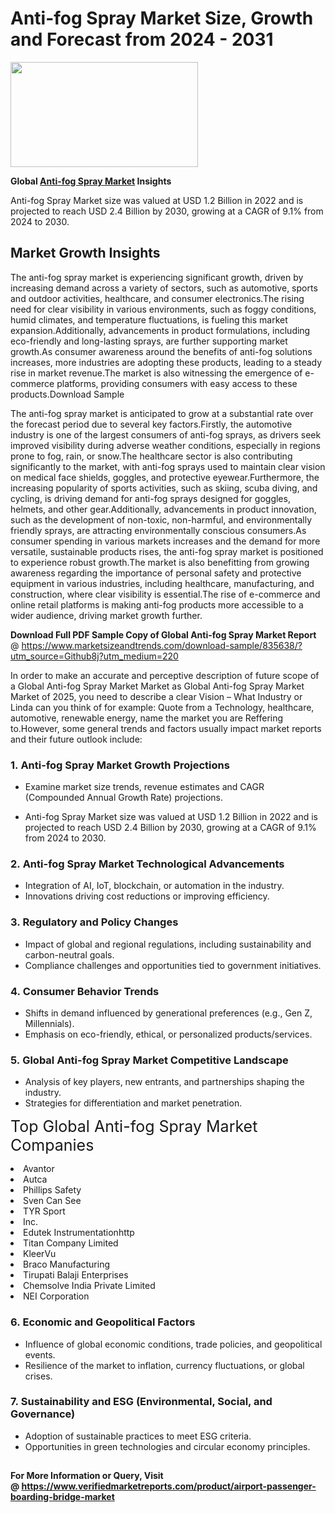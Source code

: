 <H1>Anti-fog Spray Market Size, Growth and Forecast from 2024 - 2031</H1><img class="aligncenter size-medium wp-image-584254" src="https://thirdeyenews.in/wp-content/uploads/2024/09/Global-Market-Research-300x168.jpeg" alt="" width="300" height="168" /><p><strong>Global&nbsp;<a href="https://www.marketsizeandtrends.com/download-sample/835638/?utm_source=Github8j?utm_medium=220">Anti-fog Spray Market</a> Insights</strong></p><p>Anti-fog Spray Market size was valued at USD 1.2 Billion in 2022 and is projected to reach USD 2.4 Billion by 2030, growing at a CAGR of 9.1% from 2024 to 2030.</p><p><h2>Market Growth Insights</h2> <p>The anti-fog spray market is experiencing significant growth, driven by increasing demand across a variety of sectors, such as automotive, sports and outdoor activities, healthcare, and consumer electronics.The rising need for clear visibility in various environments, such as foggy conditions, humid climates, and temperature fluctuations, is fueling this market expansion.Additionally, advancements in product formulations, including eco-friendly and long-lasting sprays, are further supporting market growth.As consumer awareness around the benefits of anti-fog solutions increases, more industries are adopting these products, leading to a steady rise in market revenue.The market is also witnessing the emergence of e-commerce platforms, providing consumers with easy access to these products.Download Sample</p> <p>The anti-fog spray market is anticipated to grow at a substantial rate over the forecast period due to several key factors.Firstly, the automotive industry is one of the largest consumers of anti-fog sprays, as drivers seek improved visibility during adverse weather conditions, especially in regions prone to fog, rain, or snow.The healthcare sector is also contributing significantly to the market, with anti-fog sprays used to maintain clear vision on medical face shields, goggles, and protective eyewear.Furthermore, the increasing popularity of sports activities, such as skiing, scuba diving, and cycling, is driving demand for anti-fog sprays designed for goggles, helmets, and other gear.Additionally, advancements in product innovation, such as the development of non-toxic, non-harmful, and environmentally friendly sprays, are attracting environmentally conscious consumers.As consumer spending in various markets increases and the demand for more versatile, sustainable products rises, the anti-fog spray market is positioned to experience robust growth.The market is also benefitting from growing awareness regarding the importance of personal safety and protective equipment in various industries, including healthcare, manufacturing, and construction, where clear visibility is essential.The rise of e-commerce and online retail platforms is making anti-fog products more accessible to a wider audience, driving market growth further.</p><p><span class=""><strong>Download Full PDF Sample Copy of Global Anti-fog Spray Market Report</strong> @ <a href="https://www.marketsizeandtrends.com/download-sample/835638/?utm_source=Github8j?utm_medium=220" target="_blank">https://www.marketsizeandtrends.com/download-sample/835638/?utm_source=Github8j?utm_medium=220</a></span></p><p>In order to make an accurate and perceptive description of future scope of a Global&nbsp;Anti-fog Spray Market Market as Global&nbsp;Anti-fog Spray Market Market of 2025, you need to describe a clear Vision &ndash; What Industry or Linda can you think of for example: Quote from a Technology, healthcare, automotive, renewable energy, name the market you are Reffering to.However, some general trends and factors usually impact market reports and their future outlook include:</p><h3>1.&nbsp;<strong>Anti-fog Spray Market Growth Projections</strong></h3><ul><li>Examine market size trends, revenue estimates and CAGR (Compounded Annual Growth Rate) projections.</li><li><p>Anti-fog Spray Market size was valued at USD 1.2 Billion in 2022 and is projected to reach USD 2.4 Billion by 2030, growing at a CAGR of 9.1% from 2024 to 2030.</p></li></ul><h3>2.&nbsp;<strong>Anti-fog Spray Market Technological Advancements</strong></h3><ul><li>Integration of AI, IoT, blockchain, or automation in the industry.</li><li>Innovations driving cost reductions or improving efficiency.</li></ul><h3>3.&nbsp;<strong>Regulatory and Policy Changes</strong></h3><ul><li>Impact of global and regional regulations, including sustainability and carbon-neutral goals.</li><li>Compliance challenges and opportunities tied to government initiatives.</li></ul><h3>4.&nbsp;<strong>Consumer Behavior Trends</strong></h3><ul><li>Shifts in demand influenced by generational preferences (e.g., Gen Z, Millennials).</li><li>Emphasis on eco-friendly, ethical, or personalized products/services.</li></ul><h3>5.&nbsp;<strong>Global Anti-fog Spray Market Competitive Landscape</strong></h3><ul><li>Analysis of key players, new entrants, and partnerships shaping the industry.</li><li>Strategies for differentiation and market penetration.</li></ul><p data-pm-slice="1 1 []"><span style="color: inherit; font-family: inherit; font-size: 25px;">Top Global Anti-fog Spray Market Companies</span></p><div class="" data-test-id=""><p><li>Avantor</li><li> Autca</li><li> Phillips Safety</li><li> Sven Can See</li><li> TYR Sport</li><li> Inc.</li><li> Edutek Instrumentationhttp</li><li> Titan Company Limited</li><li> KleerVu</li><li> Braco Manufacturing</li><li> Tirupati Balaji Enterprises</li><li> Chemsolve India Private Limited</li><li> NEI Corporation</li></p></div><h3>6.&nbsp;<strong>Economic and Geopolitical Factors</strong></h3><ul><li>Influence of global economic conditions, trade policies, and geopolitical events.</li><li>Resilience of the market to inflation, currency fluctuations, or global crises.</li></ul><h3>7.&nbsp;<strong>Sustainability and ESG (Environmental, Social, and Governance)</strong></h3><ul><li>Adoption of sustainable practices to meet ESG criteria.</li><li>Opportunities in green technologies and circular economy principles.</li></ul><h2><strong style="font-size: 14px;">For More Information or Query, Visit @&nbsp;</strong><a style="background-color: #ffffff; font-size: 14px;" href="https://www.marketsizeandtrends.com/report/anti-fog-spray-market/" target="_blank">https://www.verifiedmarketreports.com/product/airport-passenger-boarding-bridge-market</a></h2>